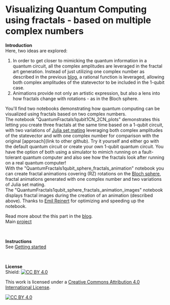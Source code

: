 # Visualizing Quantum Computing using fractals - based on multiple complex numbers

**Introduction**
<br />
Here, two ideas are explored:
  1. In order to get closer to mimicking the quantum information in a quantum circuit, all the complex amplitudes are leveraged in the fractal art generation. Instead of just utilizing one complex number as described in the previous [blog](https://qisk.it/3NayT1G), a rational function is leveraged, allowing both complex amplitudes of the statevector to be included in the 1-qubit case.
  2. Animations provide not only an artistic expression, but also a lens into how fractals change with rotations - as in the Bloch sphere. 

You'll find two notebooks demonstrating how quantum computing can be visualized using fractals based on two complex numbers. <br />
The notebook "QuantumFractals1qubit1CN_2CN_plots" demonstrates this letting you create three fractals at the same time based on a 1-qubit circuit, with two variations of [Julia set mating](https://mathr.co.uk/blog/2020-01-16_slow_mating_of_quadratic_julia_sets.html) leveraging both complex amplitudes of the statevector and with one complex number for comparison with the original [approach](link to other github). Try it yourself and either go with the default quantum circuit or create your own 1-qubit quantum circuit. You have the option of both using a simulator to mimich running on a fault-tolerant quantum computer and also see how the fractals look after running on a real quantum computer! <br />
With the "QuantumFractals1qubit_sphere_fractals_animation" notebook you can create fractal animations covering (RZ) rotations on the [Bloch sphere](https://qiskit.org/textbook/ch-states/representing-qubit-states.html#bloch-sphere), fractal animations generated with one complex number and two variations of Julia set mating. <br />
The "QuantumFractals1qubit_sphere_fractals_animation_images" notebook displays fractal images during the creation of an animation (described above). Thanks to [Emil Reinert](https://github.com/gubiithefish) for optimizing and speeding up the notebook.


Read more about the this part in the [blog](https://www.linkedin.com/pulse/create-new-fractal-art-animations-wiktor-mazin-phd-mmt/).
<br />
Main [project](https://github.com/wmazin/Visualizing-Quantum-Computing-using-fractals)

<br />

**Instructions**
<br />
See [Getting started](https://github.com/wmazin/Visualizing-Quantum-Computing-using-fractals) 

<br />

**License**
<br />
Shield: [![CC BY 4.0][cc-by-shield]][cc-by]

This work is licensed under a
[Creative Commons Attribution 4.0 International License][cc-by].

[![CC BY 4.0][cc-by-image]][cc-by]

[cc-by]: http://creativecommons.org/licenses/by/4.0/
[cc-by-image]: https://i.creativecommons.org/l/by/4.0/88x31.png
[cc-by-shield]: https://img.shields.io/badge/License-CC%20BY%204.0-lightgrey.svg
